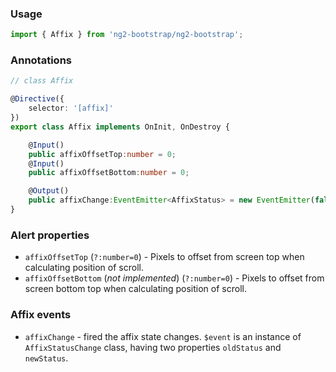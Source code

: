 ### Usage
```typescript
import { Affix } from 'ng2-bootstrap/ng2-bootstrap';
```

### Annotations
```typescript
// class Affix

@Directive({
    selector: '[affix]'
})
export class Affix implements OnInit, OnDestroy {

    @Input()
    public affixOffsetTop:number = 0;
    @Input()
    public affixOffsetBottom:number = 0;

    @Output()
    public affixChange:EventEmitter<AffixStatus> = new EventEmitter(false);
}
```

### Alert properties
- `affixOffsetTop` (`?:number=0`) - Pixels to offset from screen top when calculating position of scroll.
- `affixOffsetBottom` (*not implemented*) (`?:number=0`) - Pixels to offset from screen bottom top when calculating position of scroll.

### Affix events
- `affixChange` - fired the affix state changes. `$event` is an instance of `AffixStatusChange` class, having two properties `oldStatus` and `newStatus`.
